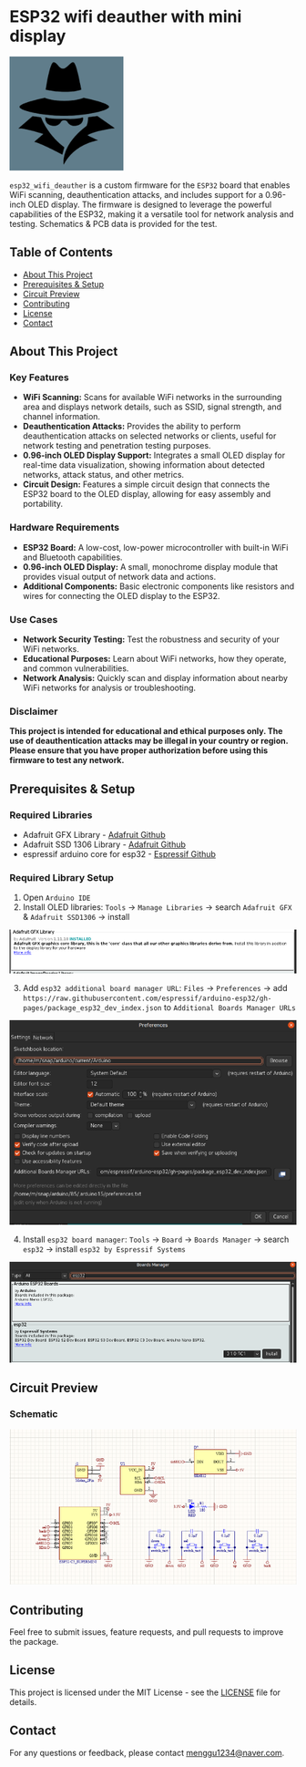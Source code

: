 # ESP32 wifi deauther with mini display

<img src="https://github.com/mjlee111/esp32_wifi_deauther/blob/master/docs/logo.png" alt="logo" width="200" height="200">

`esp32_wifi_deauther` is a custom firmware for the `ESP32` board that enables WiFi scanning, deauthentication attacks, and includes support for a 0.96-inch OLED display. The firmware is designed to leverage the powerful capabilities of the ESP32, making it a versatile tool for network analysis and testing. Schematics & PCB data is provided for the test.

## Table of Contents
- [About This Project](#about-this-project)
- [Prerequisites & Setup](#prerequisites--setup)
- [Circuit Preview](#circuit-preview)
- [Contributing](#contributing)
- [License](#license)
- [Contact](#contact)

## About This Project
### Key Features

- **WiFi Scanning:** Scans for available WiFi networks in the surrounding area and displays network details, such as SSID, signal strength, and channel information.
- **Deauthentication Attacks:** Provides the ability to perform deauthentication attacks on selected networks or clients, useful for network testing and penetration testing purposes.
- **0.96-inch OLED Display Support:** Integrates a small OLED display for real-time data visualization, showing information about detected networks, attack status, and other metrics.
- **Circuit Design:** Features a simple circuit design that connects the ESP32 board to the OLED display, allowing for easy assembly and portability.

### Hardware Requirements

- **ESP32 Board:** A low-cost, low-power microcontroller with built-in WiFi and Bluetooth capabilities.
- **0.96-inch OLED Display:** A small, monochrome display module that provides visual output of network data and actions.
- **Additional Components:** Basic electronic components like resistors and wires for connecting the OLED display to the ESP32.

### Use Cases

- **Network Security Testing:** Test the robustness and security of your WiFi networks.
- **Educational Purposes:** Learn about WiFi networks, how they operate, and common vulnerabilities.
- **Network Analysis:** Quickly scan and display information about nearby WiFi networks for analysis or troubleshooting.

### Disclaimer

**This project is intended for educational and ethical purposes only. The use of deauthentication attacks may be illegal in your country or region. Please ensure that you have proper authorization before using this firmware to test any network.**

## Prerequisites & Setup
### Required Libraries
- Adafruit GFX Library - [Adafruit Github][gfx-link]
- Adafruit SSD 1306 Library - [Adafruit Github][oled-link]
- espressif arduino core for esp32 - [Espressif Github][espressif-link] 

### Required Library Setup
1. Open `Arduino IDE`
2. Install OLED libraries: `Tools` -> `Manage Libraries` -> search `Adafruit GFX` & `Adafruit SSD1306` -> install

<img src="https://github.com/mjlee111/esp32_wifi_deauther/blob/master/docs/installation/adafruit-library-installation.png" alt="fig1">

3. Add `esp32 additional board manager URL`: `Files` -> `Preferences` -> add `https://raw.githubusercontent.com/espressif/arduino-esp32/gh-pages/package_esp32_dev_index.json` to `Additional Boards Manager URLs`

<img src="https://github.com/mjlee111/esp32_wifi_deauther/blob/master/docs/installation/preferences.png" alt="fig2">

4. Install `esp32 board manager`: `Tools` -> `Board` -> `Boards Manager` -> search `esp32` -> install `esp32 by Espressif Systems`

<img src="https://github.com/mjlee111/esp32_wifi_deauther/blob/master/docs/installation/esp32-board-manager-installation.png" alt="fig3">


## Circuit Preview
### Schematic
<img src="https://github.com/mjlee111/esp32_wifi_deauther/blob/master/docs/schematic.png" alt="schematic">

## Contributing
Feel free to submit issues, feature requests, and pull requests to improve the package.

## License
This project is licensed under the MIT License - see the [LICENSE][LICENSE] file for details.

## Contact
For any questions or feedback, please contact [menggu1234@naver.com][email].


[gfx-link]: https://github.com/adafruit/Adafruit-GFX-Library.git
[oled-link]: https://github.com/adafruit/Adafruit_SSD1306.git
[espressif-link]: https://github.com/espressif/arduino-esp32.git
[LICENSE]: https://github.com/mjlee111/esp32_wifi_deauther/blob/master/LICENSE
[email]: mailto:menggu1234@naver.com